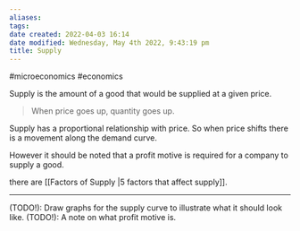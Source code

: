 ```yaml
---
aliases: 
tags: 
date created: 2022-04-03 16:14
date modified: Wednesday, May 4th 2022, 9:43:19 pm
title: Supply
---
```


#microeconomics #economics

Supply is the amount of a good that would be supplied at a given price.

> When price goes up, quantity goes up.

Supply has a proportional relationship with price. So when price shifts there is a movement along the demand curve.

However it should be noted that a profit motive is required for a company to supply a good.

there are [[Factors of Supply |5 factors that affect supply]].

---

(TODO!): Draw graphs for the supply curve to illustrate what it should look like.
(TODO!): A note on what profit motive is.
